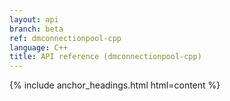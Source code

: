 ```yaml
---
layout: api
branch: beta
ref: dmconnectionpool-cpp
language: C++
title: API reference (dmconnectionpool-cpp)
---
```

{% include anchor_headings.html html=content %}